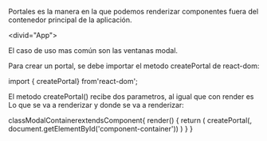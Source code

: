 Portales es la manera en la que podemos renderizar componentes fuera del contenedor principal de la aplicación.

<divid="App"></div>

El caso de uso mas común son las ventanas modal.

Para crear un portal, se debe importar el metodo createPortal de react-dom:

import { createPortal} from'react-dom';

El metodo createPortal() recibe dos parametros, al igual que con render es Lo que se va a renderizar y donde se va a renderizar:

classModalContainerextendsComponent{
  render() {
    return (
      createPortal(<Component />, document.getElementById('component-container'))
    )
  }
}
